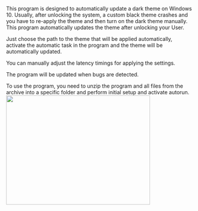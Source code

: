 This program is designed to automatically update a dark theme on Windows 10. Usually, after unlocking the system, a custom black theme crashes and you have to re-apply the theme and then turn on the dark theme manually. This program automatically updates the theme after unlocking your User.

Just choose the path to the theme that will be applied automatically, activate the automatic task in the program and the theme will be automatically updated.

You can manually adjust the latency timings for applying the settings.

The program will be updated when bugs are detected.

To use the program, you need to unzip the program and all files from the archive into a specific folder and perform initial setup and activate autorun.
</br><img class="size-full wp-image-162 aligncenter" src="http://droidapps.cf/wp-content/uploads/71377602.png" alt="" width="389" height="295" />
